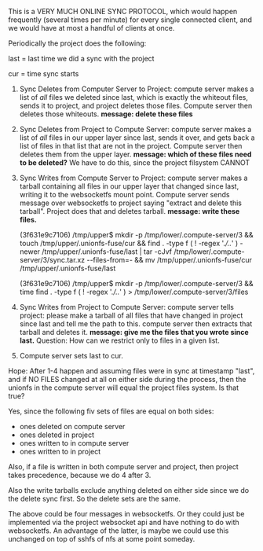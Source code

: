 This is a VERY MUCH ONLINE SYNC PROTOCOL, which would happen frequently \(several times per minute\) for every single connected client, and we would have at most a handful of clients at once.

Periodically the project does the following:

last = last time we did a sync with the project

cur = time sync starts

1. Sync Deletes from Computer Server to Project: compute server makes a list of _all_ files we deleted since last, which is exactly the whiteout files, sends it to project, and project deletes those files. Compute server then deletes those whiteouts. **message: delete these files**
2. Sync Deletes from Project to Compute Server: compute server makes a list of _all_ files in our upper layer since last, sends it over, and gets back a list of files in that list that are not in the project. Compute server then deletes them from the upper layer. **message: which of these files need to be deleted?** We have to do this, since the project filsystem CANNOT
3. Sync Writes from Compute Server to Project: compute server makes a tarball containing all files in our upper layer that changed since last, writing it to the websocketfs mount point. Compute server sends message over websocketfs to project saying "extract and delete this tarball". Project does that and deletes tarball. **message: write these files.**

   (3f631e9c7106) /tmp/upper$ mkdir -p /tmp/lower/.compute-server/3 && touch /tmp/upper/.unionfs-fuse/cur && find . -type f \( ! -regex '._/\.._' \) -newer /tmp/upper/.unionfs-fuse/last | tar -cJvf /tmp/lower/.compute-server/3/sync.tar.xz --files-from=- && mv /tmp/upper/.unionfs-fuse/cur /tmp/upper/.unionfs-fuse/last

   (3f631e9c7106) /tmp/upper$ mkdir -p /tmp/lower/.compute-server/3 && time find . -type f \( ! -regex '._/\.._' \) > /tmp/lower/.compute-server/3/files

4. Sync Writes from Project to Compute Server: compute server tells project: please make a tarball of all files that have changed in project since last and tell me the path to this. compute server then extracts that tarball and deletes it. **message: give me the files that you wrote since last.** Question: How can we restrict only to files in a given list.
5. Compute server sets last to cur.

Hope: After 1\-4 happen and assuming files were in sync at timestamp "last", and if NO FILES changed at all on either side during the process, then the unionfs in the compute server will equal the project files system. Is that true?

Yes, since the following fiv sets of files are equal on both sides:

- ones deleted on compute server
- ones deleted in project
- ones written to in compute server
- ones written to in project

Also, if a file is written in both compute server and project, then project takes precedence, because we do 4 after 3.

Also the write tarballs exclude anything deleted on either side since we do the delete sync first. So the delete sets are the same.

The above could be four messages in websocketfs. Or they could just be implemented via the project websocket api and have nothing to do with websocketfs. An advantage of the latter, is maybe we could use this unchanged on top of sshfs of nfs at some point someday.
